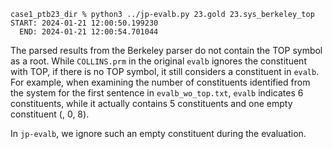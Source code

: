 ```
case1_ptb23_dir % python3 ../jp-evalb.py 23.gold 23.sys_berkeley_top 
START: 2024-01-21 12:00:50.199230
  END: 2024-01-21 12:00:54.701044
```



The parsed results from the Berkeley parser do not contain the TOP symbol as a root. While `COLLINS.prm` in the original `evalb` ignores the constituent with TOP, if there is no TOP symbol, it still considers a constituent in `evalb`. For example, when examining the number of constituents identified from the system for the first sentence in `evalb_wo_top.txt`, `evalb` indicates 6 constituents, while it actually contains 5 constituents and one empty constituent (, 0, 8).

In `jp-evalb`, we ignore such an empty constituent during the evaluation.
